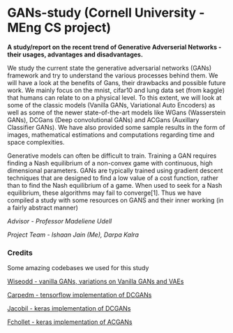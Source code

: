 # GANs-study (Cornell University - MEng CS project)

**A study/report on the recent trend of Generative Adverserial Networks - their usages, advantages and disadvantages.**

We study the current state the generative adversarial networks (GANs) framework and try to understand the various processes behind them. We will have a look at the benefits of Gans, their drawbacks and possible future work. We mainly focus on the mnist, cifar10 and lung data set (from kaggle) that humans can relate to on a physical level. To this extent, we will look at some of the classic models (Vanilla GANs, Variational Auto Encoders) as well as some of the newer state-of-the-art models like WGans (Wasserstein GANs), DCGans (Deep convolutional GANs) and ACGans (Auxillary Classifier GANs). We have also provided some sample results in the form of images, mathematical estimations and computations regarding time and space complexities.

Generative models can often be difficult to train. Training a GAN requires finding a Nash equilibrium of a non-convex game with continuous, high dimensional parameters. GANs are typically trained using gradient descent techniques that are designed to find a low value of a cost function, rather than to find the Nash equilibrium of a game. When used to seek for a Nash equilibrium, these algorithms may fail to converge[1]. Thus we have compiled a study with some resources on GANS and their inner working (in a fairly abstract manner)

*Advisor - Professor Madeliene Udell*

*Project Team - Ishaan Jain (Me), Darpa Kalra*

### Credits
Some amazing codebases we used for this study

[Wiseodd - vanilla GANs, variations on Vanilla GANs and VAEs](https://github.com/wiseodd/generative-models)

[Carpedm - tensorflow implementation of DCGANs](https://github.com/carpedm20/DCGAN-tensorflow)

[Jacobil - keras implementation of DCGANs](https://github.com/jacobgil/keras-dcgan)

[Fchollet - keras implementation of ACGANs](https://github.com/fchollet/keras/tree/master/examples)
